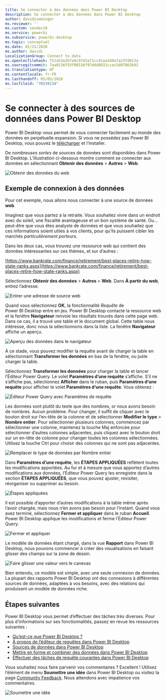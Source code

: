 ```yaml
---
title: Se connecter à des données dans Power BI Desktop
description: Se connecter à des données dans Power BI Desktop
author: davidiseminger
ms.reviewer: ''
ms.custom: seodec18
ms.service: powerbi
ms.subservice: powerbi-desktop
ms.topic: conceptual
ms.date: 01/21/2020
ms.author: davidi
LocalizationGroup: Connect to data
ms.openlocfilehash: 751a53e2bfe0c9743a71cc41aa349afa23fd013a
ms.sourcegitcommit: 7aa0136f93f88516f97ddd8031ccac5d07863b92
ms.translationtype: HT
ms.contentlocale: fr-FR
ms.lasthandoff: 05/05/2020
ms.locfileid: "76539134"
---
```

# <a name="connect-to-data-sources-in-power-bi-desktop"></a>Se connecter à des sources de données dans Power BI Desktop

Power BI Desktop vous permet de vous connecter facilement au monde des données en perpétuelle expansion. Si vous ne possédez pas Power BI Desktop, vous pouvez le [télécharger](https://go.microsoft.com/fwlink/?LinkID=521662) et l’installer.

De *nombreuses sortes* de sources de données sont disponibles dans Power BI Desktop. L’illustration ci-dessous montre comment se connecter aux données en sélectionnant **Obtenir des données** > **Autres** > **Web**.

![Obtenir des données du web](media/desktop-connect-to-data/get-data-from-the-web.png)

## <a name="example-of-connecting-to-data"></a>Exemple de connexion à des données

Pour cet exemple, nous allons nous connecter à une source de données **web**.

Imaginez que vous partez à la retraite. Vous souhaitez vivre dans un endroit avec du soleil, une fiscalité avantageuse et un bon système de santé. Ou... peut-être que vous êtes analyste de données et que vous souhaitez que ces informations soient utiles à vos clients, pour qu’ils puissent cibler les marchés *particulièrement porteurs*.

Dans les deux cas, vous trouvez une ressource web qui contient des données intéressantes sur ces thèmes, et sur d’autres :

[https://www.bankrate.com/finance/retirement/best-places-retire-how-state-ranks.aspx](https://www.bankrate.com/finance/retirement/best-places-retire-how-state-ranks.aspx)

Sélectionnez **Obtenir des données** > **Autres** > **Web**. Dans **À partir du web**, entrez l’adresse.

![Entrer une adresse de source web](media/desktop-connect-to-data/connecttodata_3.png)

Quand vous sélectionnez **OK**, la fonctionnalité *Requête* de Power BI Desktop entre en jeu. Power BI Desktop contacte la ressource web et la fenêtre **Navigateur** renvoie les résultats trouvés dans cette page web. Dans ce cas, il a trouvé une table et le document global. Cette table nous intéresse, donc nous la sélectionnons dans la liste. La fenêtre **Navigateur** affiche un aperçu.

![Aperçu des données dans le navigateur](media/desktop-connect-to-data/datasources_fromnavigatordialog.png)

À ce stade, vous pouvez modifier la requête avant de charger la table en sélectionnant **Transformer les données** en bas de la fenêtre, ou juste charger la table.

Sélectionnez **Transformer les données** pour charger la table et lancer l’Éditeur Power Query. Le volet **Paramètres d’une requête** s’affiche. S’il ne s’affiche pas, sélectionnez **Afficher** dans le ruban, puis **Paramètres d’une requête** pour afficher le volet **Paramètres d’une requête**. Vous obtenez :

![Éditeur Power Query avec Paramètres de requête](media/desktop-connect-to-data/designer_gsg_editquery.png)

Les données sont plutôt du texte que des nombres, or nous avons besoin de nombres. Aucun problème. Pour changer, il suffit de cliquer avec le bouton droit sur l’en-tête de la colonne et de sélectionner **Modifier le type** > **Nombre entier**. Pour sélectionner plusieurs colonnes, commencez par sélectionner une colonne, maintenez la touche Maj enfoncée pour sélectionner d’autres colonnes adjacentes, puis cliquez avec le bouton droit sur un en-tête de colonne pour changer toutes les colonnes sélectionnées. Utilisez la touche Ctrl pour choisir des colonnes qui ne sont pas adjacentes.

![Remplacer le type de données par Nombre entier](media/desktop-connect-to-data/designer_gsg_changedatatype.png)

Dans **Paramètres d’une requête**, les **ÉTAPES APPLIQUÉES** reflètent toutes les modifications apportées. Au fur et à mesure que vous apportez d’autres modifications aux données, l’Éditeur Power Query les enregistre dans la section **ÉTAPES APPLIQUÉES**, que vous pouvez ajuster, revisiter, réorganiser ou supprimer au besoin.

![Étapes appliquées](media/desktop-connect-to-data/designer_gsg_appliedsteps_changedtype.png)

Il est possible d’apporter d’autres modifications à la table même après l’avoir chargée, mais nous n’en avons pas besoin pour l’instant. Quand vous avez terminé, sélectionnez **Fermer et appliquer** dans le ruban **Accueil**. Power BI Desktop applique les modifications et ferme l’Éditeur Power Query.

![Fermer et appliquer](media/desktop-connect-to-data/connecttodata_closenload.png)

Le modèle de données étant chargé, dans la vue **Rapport** dans Power BI Desktop, nous pouvons commencer à créer des visualisations en faisant glisser des champs sur la zone de dessin.

![Faire glisser une valeur vers le canevas](media/desktop-connect-to-data/connecttodata_dragontoreportview.png)

Bien entendu, ce modèle est simple, avec une seule connexion de données. La plupart des rapports Power BI Desktop ont des connexions à différentes sources de données, adaptées à vos besoins, avec des relations qui produisent un modèle de données riche.

## <a name="next-steps"></a>Étapes suivantes
Power BI Desktop vous permet d’effectuer des tâches très diverses. Pour plus d’informations sur ses fonctionnalités, passez en revue les ressources suivantes :

* [Qu’est-ce que Power BI Desktop ?](desktop-what-is-desktop.md)
* [À propos de l’éditeur de requêtes dans Power BI Desktop](desktop-query-overview.md)
* [Sources de données dans Power BI Desktop](desktop-data-sources.md)
* [Mettre en forme et combiner des données dans Power BI Desktop](desktop-shape-and-combine-data.md)
* [Effectuer des tâches de requête courantes dans Power BI Desktop](desktop-common-query-tasks.md)   

Vous souhaitez nous faire parvenir vos commentaires ? Excellent ! Utilisez l’élément de menu **Soumettre une idée** dans Power BI Desktop ou visitez la page [Community Feedback](https://community.powerbi.com/t5/Community-Feedback/bd-p/community-feedback). Nous attendons avec impatience vos commentaires.

![Soumettre une idée](media/desktop-connect-to-data/sendfeedback.png)

